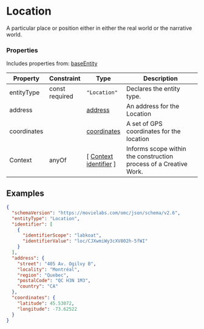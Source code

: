 # Location
A particular place or position either in either the real world or the narrative world.
### Properties
Includes properties from: [baseEntity](../core/baseEntity.md)

| Property    | Constraint        | Type                                                                                                 | Description                                                       |
| ----------- | ----------------- | ---------------------------------------------------------------------------------------------------- | ----------------------------------------------------------------- |
| entityType  | const<br>required | `"Location"`                                                                                         | Declares the entity type.                                         |
| address     |                   | [address](./Utility.md#address)                                                                      | An address for the Location                                       |
| coordinates |                   | [coordinates](./Utility.md#coordinates)                                                              | A set of GPS coordinates for the location                         |
| Context     | anyOf             | [ [Context](../MediaCreationContext/Context.md) <br>[identifier](../Utility/Utility.md#identifier) ] | Informs scope within the construction process of a Creative Work. |


## Examples

```JSON
{  
  "schemaVersion": "https://movielabs.com/omc/json/schema/v2.6",  
  "entityType": "Location",  
  "identifier": [  
    {  
      "identifierScope": "labkoat",  
      "identifierValue": "loc/CJXwmiWy3cXV802h-5fWI"  
    }  
  ],  
  "address": {  
    "street": "405 Av. Ogilvy B",  
    "locality": "Montréal",  
    "region": "Quebec",  
    "postalCode": "QC H3N 1M3",  
    "country": "CA"  
  },  
  "coordinates": {  
    "latitude": 45.53072,  
    "longitude": -73.62522  
  }  
}
```
